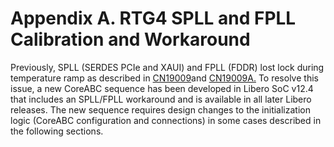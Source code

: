 # Appendix A. RTG4 SPLL and FPLL Calibration and Workaround

Previously, SPLL \(SERDES PCIe and XAUI\) and FPLL \(FDDR\) lost lock during temperature ramp as described in [CN19009](https://www.microsemi.com/document-portal/doc_download/1244107-cn19009-rtg4-pll-lock-stability)and [CN19009A.](https://www.microsemi.com/document-portal/doc_download/1244685-cn19009a-rtg4-pll-lock-stability-customer-notification-addendum) To resolve this issue, a new CoreABC sequence has been developed in Libero SoC v12.4 that includes an SPLL/FPLL workaround and is available in all later Libero releases. The new sequence requires design changes to the initialization logic \(CoreABC configuration and connections\) in some cases described in the following sections.

